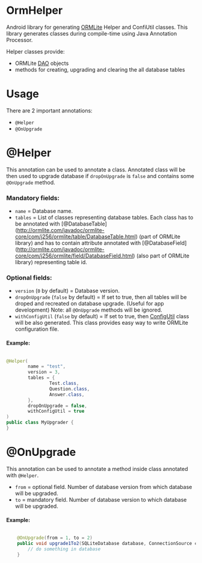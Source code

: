 # OrmHelper 
Android library for generating [ORMLite](http://ormlite.com/) Helper and ConfiUtil classes.
This library generates classes during compile-time using Java Annotation Processor. 

Helper classes provide:
- ORMLite [DAO](http://ormlite.com/javadoc/ormlite-core/com/j256/ormlite/dao/Dao.html) objects 
- methods for creating, upgrading and clearing the all database tables

# Usage
There are 2 important annotations:
- ``` @Helper ```
- ``` @OnUpgrade ```
 
# @Helper
This annotation can be used to annotate a class. Annotated class will be then used to upgrade database if ``` dropOnUpgrade ``` is ``` false ``` and contains some ``` @OnUpgrade ``` method.

### Mandatory fields:
- ``` name ``` = Database name.
- ``` tables ``` = List of classes representing database tables. Each class has to be annotated with [@DatabaseTable] (http://ormlite.com/javadoc/ormlite-core/com/j256/ormlite/table/DatabaseTable.html) (part of ORMLite library) and has to contain attribute annotated with [@DatabaseField] (http://ormlite.com/javadoc/ormlite-core/com/j256/ormlite/field/DatabaseField.html) (also part of ORMLite library) representing table id.
 

### Optional fields:
- ``` version ```  (``` 0 ``` by default) = Database version.
- ``` dropOnUpgrade ``` (``` false ``` by default) = If set to true, then all tables will be droped and recreated on database upgrade. (Useful for app development) Note: all ``` @OnUpgrade ``` methods will be ignored.
- ``` withConfigUtil ``` (``` false ``` by default) = If set to true, then [ConfigUtil](http://ormlite.com/javadoc/ormlite-android/com/j256/ormlite/android/apptools/OrmLiteConfigUtil.html) class will be also generated. This class provides easy way to write ORMLite configuration file. 

#### Example:

```Java

@Helper(
        name = "test",
        version = 3,
        tables = {
                Test.class,
                Question.class,
                Answer.class,
        },
        dropOnUpgrade = false,
        withConfigUtil = true
)
public class MyUpgrader {
}

```

# @OnUpgrade
This annotation can be used to annotate a method inside class annotated with ``` @Helper ```.
- ``` from ``` = optional field. Number of database version from which database will be upgraded.
- ``` to ``` = mandatory field. Number of database version to which database will be upgraded.

#### Example:

```Java

    @OnUpgrade(from = 1, to = 2)
    public void upgrade1To2(SQLiteDatabase database, ConnectionSource connectionSource) {
        // do something in database
    }

```
